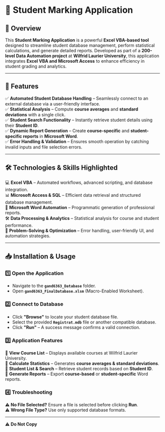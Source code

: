 # 📘 Student Marking Application

## 🎯 Overview
This **Student Marking Application** is a powerful **Excel VBA-based tool** designed to streamline student database management, perform statistical calculations, and generate detailed reports. Developed as part of a **200-level Data Automation project** at **Wilfrid Laurier University**, this application integrates **Excel VBA and Microsoft Access** to enhance efficiency in student grading and analytics.

---

## 🚀 Features
✅ **Automated Student Database Handling** – Seamlessly connect to an external database via a user-friendly interface.  
✅ **Statistical Analysis** – Compute **course averages** and **standard deviations** with a single click.  
✅ **Student Search Functionality** – Instantly retrieve student details using their **Student ID**.  
✅ **Dynamic Report Generation** – Create **course-specific** and **student-specific reports** in **Microsoft Word**.  
✅ **Error Handling & Validation** – Ensures smooth operation by catching invalid inputs and file selection errors.

---

## 🛠 Technologies & Skills Highlighted
💻 **Excel VBA** – Automated workflows, advanced scripting, and database integration.  
📊 **Microsoft Access & SQL** – Efficient data retrieval and structured database management.  
📑 **Microsoft Word Automation** – Programmatic generation of professional reports.  
🛠 **Data Processing & Analytics** – Statistical analysis for course and student performance.  
📌 **Problem-Solving & Optimization** – Error handling, user-friendly UI, and automation strategies.

---

## 📥 Installation & Usage
### 1️⃣ Open the Application
- Navigate to the **`gand6363_Database`** folder.
- Open **`gand6363_FinalDatabase.xlsm`** (Macro-Enabled Worksheet).

### 2️⃣ Connect to Database
- Click **"Browse"** to locate your student database file.
- Select the provided **`Registrat.mdb`** file or another compatible database.
- Click **"Run"** – A success message confirms a valid connection.

### 3️⃣ Application Features
📌 **View Course List** – Displays available courses at Wilfrid Laurier University.  
📌 **Calculate Statistics** – Generates **course averages & standard deviations**.  
📌 **Student List & Search** – Retrieve student records based on **Student ID**.  
📌 **Generate Reports** – Export **course-based** or **student-specific** Word reports.  

### 4️⃣ Troubleshooting
⚠ **No File Selected?** Ensure a file is selected before clicking **Run**.  
⚠ **Wrong File Type?** Use only supported database formats.  

---

⚠ **Do Not Copy**

